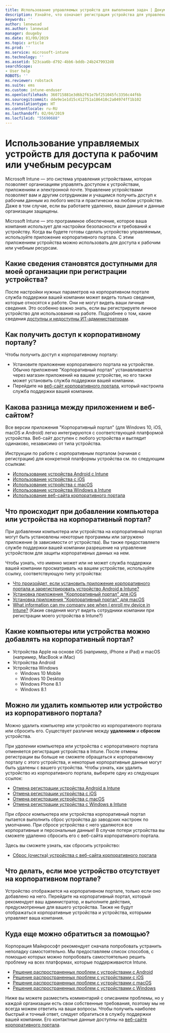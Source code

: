 ```yaml
---
title: Использование управляемых устройств для выполнения задач | Документы Майкрософт
description: Узнайте, что означает регистрация устройства для управления с помощью Intune.
keywords: ''
author: lenewsad
ms.author: lanewsad
manager: dougeby
ms.date: 01/09/2019
ms.topic: article
ms.prod: ''
ms.service: microsoft-intune
ms.technology: ''
ms.assetid: 523caa6b-d792-4bb6-bddb-24b2479932d8
searchScope:
- User help
ROBOTS: ''
ms.reviewer: robstack
ms.suite: ems
ms.custom: intune-enduser
ms.openlocfilehash: 360715881e3d6b2f61e7bf251045fc3356c44f6b
ms.sourcegitcommit: dde9e1e1d15c412751a186410c2a04974ff1b102
ms.translationtype: HT
ms.contentlocale: ru-RU
ms.lasthandoff: 02/04/2019
ms.locfileid: "55690688"
---
```

# <a name="use-managed-devices-to-access-work-or-school-resources"></a>Использование управляемых устройств для доступа к рабочим или учебным ресурсам
Microsoft Intune — это система управления устройствами, которая позволяет организациям управлять доступом к устройствам, приложениям и электронной почте. Управление устройствами позволяет вам и другим сотрудникам и учащимся получить доступ к рабочим данным из любого места и практически на любом устройстве. Даже в том случае, если вы работаете удаленно, ваши данные и данные организации защищены.

Microsoft Intune — это программное обеспечение, которое ваша компания использует для настройки безопасности и требований к устройству. Когда вы будете готовы сделать устройство управляемым, используйте приложение корпоративного портала. С этим приложением устройства можно использовать для доступа к рабочим или учебным ресурсам. 

## <a name="what-information-can-my-company-see-when-i-get-my-device-managed"></a>Какие сведения становятся доступными для моей организации при регистрации устройства?
После настройки нужных параметров на корпоративном портале служба поддержки вашей компании может видеть только сведения, которые относятся к работе. Они не могут видеть ваши личные сведения. Это особенно важно знать, если вы регистрируете личное устройство для использования на работе. Подробнее о том, какие сведения [доступны и недоступны ИТ-администраторам](what-info-can-your-company-see-when-you-enroll-your-device-in-intune.md).

## <a name="how-do-i-get-company-portal"></a>Как получить доступ к корпоративному порталу?
Чтобы получить доступ к корпоративному порталу:

- Установите приложение корпоративного портала на устройстве. Обычно приложение "Корпоративный портал" устанавливается через магазин приложений на вашем устройстве, но его также может установить служба поддержки вашей компании.
- Перейдите на [веб-сайт корпоративного портала](https://go.microsoft.com/fwlink/?linkid=2010980), который настроила служба поддержки вашей компании.

## <a name="whats-the-difference-between-the-app-and-the-website"></a>Какова разница между приложением и веб-сайтом?
Все версии приложения "Корпоративный портал" (для Windows 10, iOS, macOS и Android) легко интегрируются с соответствующей платформой устройства. Веб-сайт доступен с любого устройства и выглядит одинаково, независимо от типа устройства. 

Инструкции по работе с корпоративным порталом (начиная с регистрации) для конкретной платформы устройства см. по следующим ссылкам:  

- [Использование устройства Android с Intune](using-your-android-device-with-intune.md)
- [Использование устройства с iOS](using-your-ios-device-with-intune.md)
- [Использование устройства с macOS](using-your-macos-device-with-intune.md)
- [Использование устройства Windows в Intune](using-your-windows-device-with-intune.md)
- [Использование веб-сайта корпоративного портала](using-the-intune-company-portal-website.md)

## <a name="what-happens-when-you-add-a-computer-or-device-to-the-company-portal"></a>Что происходит при добавлении компьютера или устройства на корпоративный портал?
При добавлении компьютера или устройства на корпоративный портал могут быть установлены некоторые программы или загружено приложение (в зависимости от устройства). Вы также предоставляете службе поддержки вашей компании разрешение на управление устройством для защиты корпоративных данных на нем.

Чтобы узнать, что именно может или не может служба поддержки вашей компании просматривать на вашем устройстве, используйте ссылку, соответствующую типу устройства:

- [Что произойдет, если установить приложение корпоративного портала и зарегистрировать устройство Android в Intune?](what-happens-if-you-install-the-company-portal-app-and-enroll-your-device-in-intune-android.md)
- [Установка приложения "Корпоративный портал" для iOS](what-happens-if-you-install-the-company-portal-app-and-enroll-your-device-in-intune-ios.md)
- [Установка приложения "Корпоративный портал" для macOS](what-happens-if-you-install-the-company-portal-app-and-enroll-your-device-in-intune-macos.md)
- [What information can my company see when I enroll my device in Intune?](what-happens-if-you-install-the-company-portal-app-and-enroll-your-device-in-intune-windows10.md) (Какие сведения могут видеть сотрудники компании при регистрации моего устройства в Intune?)

## <a name="what-kind-of-computers-or-devices-can-you-add-to-the-company-portal"></a>Какие компьютеры или устройства можно добавлять на корпоративный портал?
-   Устройства Apple на основе iOS (например, iPhone и iPad) и macOS (например, MacBook и iMac)
-   Устройства Android
-   Устройства Windows
    -   Windows 10 Mobile
    -   Windows 10 Desktop
    -   Windows Phone 8.1
    -   Windows 8.1

## <a name="can-you-remove-a-computer-or-device-from-the-company-portal"></a>Можно ли удалить компьютер или устройство из корпоративного портала?
Можно удалить компьютер или устройство из корпоративного портала или сбросить его. Существует различие между **удалением** и **сбросом** устройства.

При *удалении* компьютера или устройства с корпоративного портала отменяется регистрация устройства в Intune. После отмены регистрации вы больше не сможете обращаться к корпоративному порталу с этого устройства, и некоторые корпоративные данные могут быть удалены с вашего устройства. Чтобы узнать, как удалить устройство из корпоративного портала, выберите одну из следующих ссылок:

- [Отмена регистрации устройства Android в Intune](unenroll-your-device-from-intune-android.md)
- [Отмена регистрации устройства с iOS](unenroll-your-device-from-intune-ios.md)
- [Отмена регистрации устройства с macOS](unenroll-your-device-from-intune-macos.md)
- [Отмена регистрации устройства с Windows в Intune](unenroll-your-device-from-intune-windows.md)

При *сбросе* компьютера или устройства корпоративный портал пытается выполнить сброс устройства до заводских настроек по умолчанию. При сбросе устройства с него удаляются все корпоративные и персональные данные! В случае потери устройства вы сможете удаленно сбросить его с веб-сайта корпоративного портала.

Здесь вы сможете узнать, как сбросить устройство:

- [Сброс (очистка) устройства с веб-сайта корпоративного портала](reset-erase-your-device-cpwebsite.md)

## <a name="what-if-i-cant-see-my-device-in-the-company-portal"></a>Что делать, если мое устройство отсутствует на корпоративном портале?
Устройство отображается на корпоративном портале, только если оно добавлено на него. Перейдите на корпоративный портал, который рекомендует ваш администратор, и выполните действия, предусмотренные для вашего устройства. Также не будут отображаться корпоративные устройства и устройства, которыми управляет ваша компания.

## <a name="where-else-can-i-go-for-help"></a>Куда еще можно обратиться за помощью?
Корпорация Майкрософт рекомендует сначала попробовать устранить неполадку самостоятельно. Мы предоставляем список способов, с помощью которых можно попробовать самостоятельно решить проблему на всех платформах, которые поддерживаются Intune.

- [Решение распространенных проблем с устройствами с Android](troubleshoot-your-device-android.md)
- [Решение распространенных проблем с устройствами с iOS](troubleshoot-your-device-ios.md)
- [Решение распространенных проблем с устройствами с macOS](troubleshoot-your-device-macos.md)
- [Решение распространенных проблем с устройствами с Windows](troubleshoot-your-device-windows.md)

Ниже вы можете разместить комментарий с описанием проблемы, но у каждой организации есть свои собственные требования, поэтому мы не всегда можем ответить на ваши вопросы. Чтобы получить наиболее быстрый и точный ответ, следует обратиться в службу поддержки вашей компании. Его контактные данные доступны на [веб-сайте корпоративного портала](https://go.microsoft.com/fwlink/?linkid=2010980).
